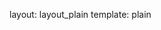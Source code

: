 layout: layout_plain
template: plain

<script src="https://raw.github.com/mrdoob/three.js/master/build/three.min.js"></script>
<script src="https://raw.github.com/mrdoob/three.js/master/examples/js/controls/TrackballControls.js"></script>
<script src="https://www.greensock.com/js/src/TweenMax.min.js"></script>

<script type="text/javascript">
	// global namespace for our app
	window.Walk = {
		person: {
			model: {},
			animations: {}
		}
	};
</script>

<script src="https://raw.github.com/craftstudios/Walk-Cycle/0.5_full_person/app/viewport.js"></script>
<script src="https://raw.github.com/craftstudios/Walk-Cycle/0.5_full_person/app/material_factory.js"></script>

<script src="https://raw.github.com/craftstudios/Walk-Cycle/0.5_full_person/app/person/model/head.js"></script>
<script src="https://raw.github.com/craftstudios/Walk-Cycle/0.5_full_person/app/person/model/arm.js"></script>
<script src="https://raw.github.com/craftstudios/Walk-Cycle/0.5_full_person/app/person/model/leg.js"></script>
<script src="https://raw.github.com/craftstudios/Walk-Cycle/0.5_full_person/app/person/model/person.js"></script>
<script src="https://raw.github.com/craftstudios/Walk-Cycle/0.5_full_person/app/person/animations/walk.js"></script>

<script src="https://raw.github.com/craftstudios/Walk-Cycle/0.5_full_person/app/app.js"></script>